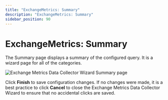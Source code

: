 ```yaml
---
title: "ExchangeMetrics: Summary"
description: "ExchangeMetrics: Summary"
sidebar_position: 90
---
```


# ExchangeMetrics: Summary

The Summary page displays a summary of the configured query. It is a wizard page for all of the
categories.

![Exchange Metrics Data Collector Wizard Summary page](/images/accessanalyzer/12.0/admin/datacollector/exchangemetrics/summary.webp)

Click **Finish** to save configuration changes. If no changes were made, it is a best practice to
click **Cancel** to close the Exchange Metrics Data Collector Wizard to ensure that no accidental
clicks are saved.
